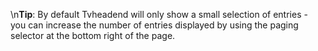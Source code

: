 \n**Tip**: By default Tvheadend will only show a small selection of 
entries - you can increase the number of entries displayed by using the 
paging selector at the bottom right of the page.
